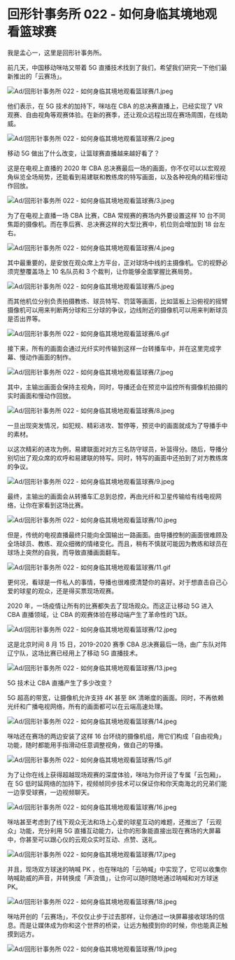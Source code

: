 # 回形针事务所 022 - 如何身临其境地观看篮球赛

我是孟心一，这里是回形针事务所。

前几天，中国移动咪咕又带着 5G 直播技术找到了我们，希望我们研究一下他们最新推出的「云赛场」。

![Ad/回形针事务所 022 - 如何身临其境地观看篮球赛/1.jpeg](https://cdn.jsdelivr.net/gh/ipaperclip-icu/static/image/文字稿/Ad/回形针事务所%20022%20-%20如何身临其境地观看篮球赛/1.jpeg)

他们表示，在 5G 技术的加持下，咪咕在 CBA 的总决赛直播上，已经实现了 VR 观赛、自由视角等观赛体验。在新的赛季，还让观众远程出现在赛场周围，在线助威。

![Ad/回形针事务所 022 - 如何身临其境地观看篮球赛/2.jpeg](https://cdn.jsdelivr.net/gh/ipaperclip-icu/static/image/文字稿/Ad/回形针事务所%20022%20-%20如何身临其境地观看篮球赛/2.jpeg)

移动 5G 做出了什么改变，让篮球赛直播越来越好看了？

这是在电视上直播的 2020 年 CBA 总决赛最后一场的画面，你不仅可以以宏观视角纵览全场局势，还能看到易建联和教练席的特写画面，以及各种视角的精彩慢动作回放。

![Ad/回形针事务所 022 - 如何身临其境地观看篮球赛/3.jpeg](https://cdn.jsdelivr.net/gh/ipaperclip-icu/static/image/文字稿/Ad/回形针事务所%20022%20-%20如何身临其境地观看篮球赛/3.jpeg)

为了在电视上直播一场 CBA 比赛，CBA 常规赛的赛场内外要设置这样 10 台不同焦距的摄像机。而在季后赛、总决赛这样的大型比赛中，机位则会增加到 18 台左右。

![Ad/回形针事务所 022 - 如何身临其境地观看篮球赛/4.jpeg](https://cdn.jsdelivr.net/gh/ipaperclip-icu/static/image/文字稿/Ad/回形针事务所%20022%20-%20如何身临其境地观看篮球赛/4.jpeg)

其中最重要的，是安放在观众席上方平台，正对球场中线的主摄像机。它的视野必须完整覆盖场上 10 名队员和 3 个裁判，让你能够全面掌握比赛局势。

![Ad/回形针事务所 022 - 如何身临其境地观看篮球赛/5.jpeg](https://cdn.jsdelivr.net/gh/ipaperclip-icu/static/image/文字稿/Ad/回形针事务所%20022%20-%20如何身临其境地观看篮球赛/5.jpeg)

而其他机位分别负责拍摄教练、球员特写、罚篮等画面，比如篮板上沿俯视的摇臂摄像机可以用来判断两分球和三分球的争议，边线附近的摄像机可以用来判断球员是否出界等。

![Ad/回形针事务所 022 - 如何身临其境地观看篮球赛/6.gif](https://cdn.jsdelivr.net/gh/ipaperclip-icu/static/image/文字稿/Ad/回形针事务所%20022%20-%20如何身临其境地观看篮球赛/6.gif)

接下来，所有的画面会通过光纤实时传输到这样一台转播车中，并在这里完成字幕、慢动作画面的制作。

![Ad/回形针事务所 022 - 如何身临其境地观看篮球赛/7.jpeg](https://cdn.jsdelivr.net/gh/ipaperclip-icu/static/image/文字稿/Ad/回形针事务所%20022%20-%20如何身临其境地观看篮球赛/7.jpeg)

其中，主输出画面会保持主视角，同时，导播还会在预览中监控所有摄像机拍摄的实时画面和慢动作回放。

![Ad/回形针事务所 022 - 如何身临其境地观看篮球赛/8.jpeg](https://cdn.jsdelivr.net/gh/ipaperclip-icu/static/image/文字稿/Ad/回形针事务所%20022%20-%20如何身临其境地观看篮球赛/8.jpeg)

一旦出现突发情况，如犯规、精彩进攻、暂停等，预览中的画面就成为了导播手中的素材。

以这次精彩的进攻为例，易建联面对对方三名防守球员，补篮得分。随后，导播分别切出了观众席的欢呼和易建联的特写。同时，特写的画面中还拍到了对方教练席的争议。

![Ad/回形针事务所 022 - 如何身临其境地观看篮球赛/9.jpeg](https://cdn.jsdelivr.net/gh/ipaperclip-icu/static/image/文字稿/Ad/回形针事务所%20022%20-%20如何身临其境地观看篮球赛/9.jpeg)

最终，主输出的画面会从转播车汇总到总控，再由光纤和卫星传输给有线电视网络，让你在家看到这场比赛。

![Ad/回形针事务所 022 - 如何身临其境地观看篮球赛/10.jpeg](https://cdn.jsdelivr.net/gh/ipaperclip-icu/static/image/文字稿/Ad/回形针事务所%20022%20-%20如何身临其境地观看篮球赛/10.jpeg)

但是，传统的电视直播最终只能向全国输出一路画面。由导播控制的画面很难顾及全场球员、教练、观众细微的情绪变化。而且，稍有不慎就可能因为教练和球员在球场上突然的自我，而导致直播画面翻车。

![Ad/回形针事务所 022 - 如何身临其境地观看篮球赛/11.gif](https://cdn.jsdelivr.net/gh/ipaperclip-icu/static/image/文字稿/Ad/回形针事务所%20022%20-%20如何身临其境地观看篮球赛/11.gif)

更何况，看球是一件私人的事情，导播也很难摸清楚你的喜好。对于想直击自己心爱的球星的观众，还是得买票现场观赛。

2020 年，一场疫情让所有的比赛都失去了现场观众。而这正让移动 5G 进入 CBA 直播领域，让 CBA 的观赛体验在移动端产生了革命性的飞跃。

![Ad/回形针事务所 022 - 如何身临其境地观看篮球赛/12.jpeg](https://cdn.jsdelivr.net/gh/ipaperclip-icu/static/image/文字稿/Ad/回形针事务所%20022%20-%20如何身临其境地观看篮球赛/12.jpeg)

这是北京时间 8 月 15 日，2019-2020 赛季 CBA 总决赛最后一场，由广东队对阵辽宁队，这场比赛已经用上了移动 5G 直播技术。

![Ad/回形针事务所 022 - 如何身临其境地观看篮球赛/13.jpeg](https://cdn.jsdelivr.net/gh/ipaperclip-icu/static/image/文字稿/Ad/回形针事务所%20022%20-%20如何身临其境地观看篮球赛/13.jpeg)

5G 技术让 CBA 直播产生了多少改变？

5G 超高的带宽，让摄像机允许支持 4K 甚至 8K 清晰度的画面。同时，不再依赖光纤和广播电视网络，所有的画面都可以在云端高速处理。

![Ad/回形针事务所 022 - 如何身临其境地观看篮球赛/14.jpeg](https://cdn.jsdelivr.net/gh/ipaperclip-icu/static/image/文字稿/Ad/回形针事务所%20022%20-%20如何身临其境地观看篮球赛/14.jpeg)

咪咕还在赛场的两边安装了这样 16 台环绕的摄像机组，用它们构成「自由视角」功能，随时都能用手指滑动任意调整视角，做自己的导播。

![Ad/回形针事务所 022 - 如何身临其境地观看篮球赛/15.gif](https://cdn.jsdelivr.net/gh/ipaperclip-icu/static/image/文字稿/Ad/回形针事务所%20022%20-%20如何身临其境地观看篮球赛/15.gif)

为了让你在线上获得超越现场观赛的深度体验，咪咕为你开设了专属「云包厢」，在 5G 低时延网络的加持下，视频帧同步技术可以保证你和你天南海北的兄弟们能一边享受球赛，一边视频聊天。

![Ad/回形针事务所 022 - 如何身临其境地观看篮球赛/16.jpeg](https://cdn.jsdelivr.net/gh/ipaperclip-icu/static/image/文字稿/Ad/回形针事务所%20022%20-%20如何身临其境地观看篮球赛/16.jpeg)

咪咕甚至考虑到了线下观众无法和场上心爱的球星互动的难题，还推出了「云观众」功能，充分利用 5G 直播互动能力，让你的形象能直接出现在赛场的大屏幕中，你甚至可以跟心仪的云观众实时互动、点赞、送礼。

![Ad/回形针事务所 022 - 如何身临其境地观看篮球赛/17.jpeg](https://cdn.jsdelivr.net/gh/ipaperclip-icu/static/image/文字稿/Ad/回形针事务所%20022%20-%20如何身临其境地观看篮球赛/17.jpeg)

并且，现场双方球迷的呐喊 PK ，也在咪咕的「云呐喊」中实现了，它可以收集你呐喊助威的声音，并转换成「声浪值」，让你可以随时随地通过呐喊和对方球迷 PK。

![Ad/回形针事务所 022 - 如何身临其境地观看篮球赛/18.jpeg](https://cdn.jsdelivr.net/gh/ipaperclip-icu/static/image/文字稿/Ad/回形针事务所%20022%20-%20如何身临其境地观看篮球赛/18.jpeg)

咪咕开创的「云赛场」，不仅仅止步于过去那样，让你通过一块屏幕接收球场的信息。而是让媒体成为你和这个世界的桥梁，让远方触摸到你的时候，你也能真正触摸到远方。

![Ad/回形针事务所 022 - 如何身临其境地观看篮球赛/19.jpeg](https://cdn.jsdelivr.net/gh/ipaperclip-icu/static/image/文字稿/Ad/回形针事务所%20022%20-%20如何身临其境地观看篮球赛/19.jpeg)
